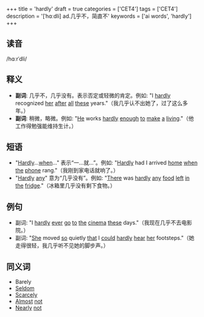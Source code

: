 +++
title = 'hardly'
draft = true
categories = ['CET4']
tags = ['CET4']
description = '[ˈhɑːdli] ad.几乎不，简直不'
keywords = ['ai words', 'hardly']
+++

## 读音
/hɑːrˈdli/

## 释义
- **副词**: 几乎不，几乎没有。表示否定或轻微的肯定。例如: "I [hardly](/zh/post/hardly/) recognized [her](/zh/post/her/) [after](/zh/post/after/) [all](/zh/post/all/) [these](/zh/post/these/) years."（我几乎认不出她了，过了这么多年。）
- **副词**: 稍微，略微。例如: "[He](/zh/post/he/) works [hardly](/zh/post/hardly/) [enough](/zh/post/enough/) [to](/zh/post/to/) [make](/zh/post/make/) [a](/zh/post/a/) [living](/zh/post/living/)."（他工作得勉强能维持生计。）

## 短语
- "[Hardly](/zh/post/hardly/)...[when](/zh/post/when/)..." 表示“一…就…”。例如: "[Hardly](/zh/post/hardly/) had I arrived [home](/zh/post/home/) [when](/zh/post/when/) [the](/zh/post/the/) [phone](/zh/post/phone/) rang."（我刚到家电话就响了。）
- "[Hardly](/zh/post/hardly/) [any](/zh/post/any/)" 意为“几乎没有”。例如: "[There](/zh/post/there/) was [hardly](/zh/post/hardly/) [any](/zh/post/any/) [food](/zh/post/food/) [left](/zh/post/left/) [in](/zh/post/in/) [the](/zh/post/the/) [fridge](/zh/post/fridge/)."（冰箱里几乎没有剩下食物。）

## 例句
- 副词: "I [hardly](/zh/post/hardly/) [ever](/zh/post/ever/) [go](/zh/post/go/) [to](/zh/post/to/) [the](/zh/post/the/) [cinema](/zh/post/cinema/) [these](/zh/post/these/) days."（我现在几乎不去电影院。）
- 副词: "[She](/zh/post/she/) moved [so](/zh/post/so/) quietly [that](/zh/post/that/) I [could](/zh/post/could/) [hardly](/zh/post/hardly/) [hear](/zh/post/hear/) [her](/zh/post/her/) footsteps."（她走得很轻，我几乎听不见她的脚步声。）

## 同义词
- Barely
- [Seldom](/zh/post/seldom/)
- [Scarcely](/zh/post/scarcely/)
- [Almost](/zh/post/almost/) [not](/zh/post/not/)
- [Nearly](/zh/post/nearly/) [not](/zh/post/not/)
